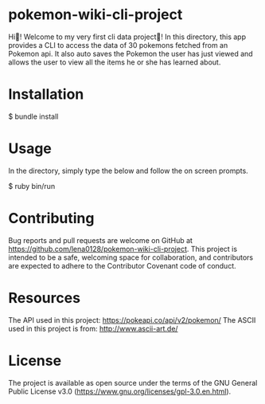 # pokemon-wiki-cli-project
Hi👋! Welcome to my very first cli data project🎉! In this directory, this app provides a CLI to access the data of 30 pokemons fetched from an Pokemon api. It also auto saves the Pokemon the user has just viewed and allows the user to view all the items he or she has learned about. 

# Installation
$ bundle install

# Usage
In the directory, simply type the below and follow the on screen prompts.

$ ruby bin/run

# Contributing
Bug reports and pull requests are welcome on GitHub at https://github.com/lena0128/pokemon-wiki-cli-project. This project is intended to be a safe, welcoming space for collaboration, and contributors are expected to adhere to the Contributor Covenant code of conduct.

# Resources
The API used in this project: https://pokeapi.co/api/v2/pokemon/
The ASCII used in this project is from: http://www.ascii-art.de/

# License
The project is available as open source under the terms of the GNU General Public License v3.0 (https://www.gnu.org/licenses/gpl-3.0.en.html).

